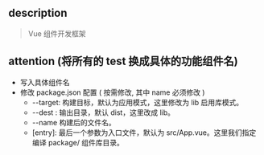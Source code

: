 ## description

> Vue 组件开发框架

## attention (将所有的 test 换成具体的功能组件名)

- 写入具体组件名
- 修改 package.json 配置 ( 按需修改, 其中 name 必须修改 )
  - --target: 构建目标，默认为应用模式，这里修改为 lib 启用库模式。
  - --dest : 输出目录，默认 dist，这里改成 lib。
  - --name 构建后的文件名。
  - [entry]: 最后一个参数为入口文件，默认为 src/App.vue。这里我们指定编译 package/ 组件库目录。
